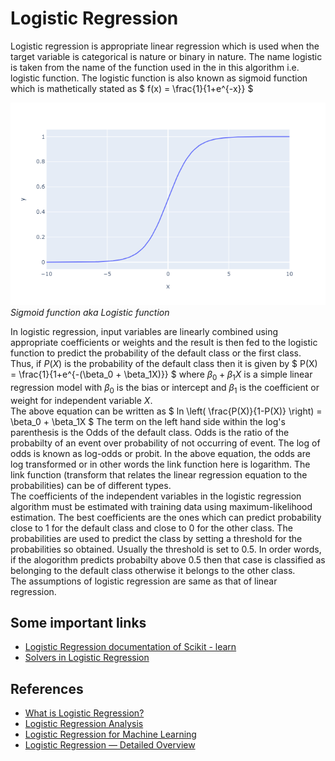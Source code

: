 # Logistic Regression

Logistic regression is appropriate linear regression which is used when the target variable is categorical is nature or binary in nature. The name logistic is taken from the name of the function used in the in this algorithm i.e. logistic function. The logistic function is also known as sigmoid function which is mathetically stated as
$
f(x) = \frac{1}{1+e^{-x}}
$

![Sigmoid function aka Logistic function](../../assets/sigmoid.png)  
*Sigmoid function aka Logistic function*  
  
In logistic regression, input variables are linearly combined using appropriate coefficients or weights and the result is then fed to the logistic function to predict the probability of the default class or the first class. Thus, if $P(X)$ is the probability of the default class then it is given by 
$
P(X) = \frac{1}{1+e^{-(\beta_0 + \beta_1X)}}
$
where $\beta_0 + \beta_1X$ is a simple linear regression model with $\beta_0$ is the bias or intercept and $\beta_1$ is the coefficient or weight for independent variable $X$.  
The above equation can be written as
$
ln \left( \frac{P(X)}{1-P(X)} \right) = \beta_0 + \beta_1X
$
The term on the left hand side within the log's parenthesis is the Odds of the default class. Odds is the ratio of the probabilty of an event over probability of not occurring of event. The log of odds is known as log-odds or probit. In the above equation, the odds are log transformed or in other words the link function here is logarithm. The link function (transform that relates the linear regression equation to the probabilities) can be of different types.  
The coefficients of the independent variables in the logistic regression algorithm must be estimated with training data using maximum-likelihood estimation. The best coefficients are the ones which can predict probability close to 1 for the default class and close to 0 for the other class. The probabilities are used to predict the class by setting a threshold for the probabilities so obtained. Usually the threshold is set to 0.5. In order words, if the alogorithm predicts probabilty above 0.5 then that case is classified as belonging to the default class otherwise it belongs to the other class.  
The assumptions of logistic regression are same as that of linear regression. 

## Some important links

- [Logistic Regression documentation of Scikit - learn](https://scikit-learn.org/stable/modules/linear_model.html#logistic-regression)
- [Solvers in Logistic Regression](https://stackoverflow.com/questions/38640109/logistic-regression-python-solvers-defintions)
 

## References

- [What is Logistic Regression?](https://www.statisticssolutions.com/what-is-logistic-regression/)
- [Logistic Regression Analysis](https://www.sciencedirect.com/topics/medicine-and-dentistry/logistic-regression-analysis)
- [Logistic Regression for Machine Learning](https://machinelearningmastery.com/logistic-regression-for-machine-learning/)
- [Logistic Regression — Detailed Overview](https://towardsdatascience.com/logistic-regression-detailed-overview-46c4da4303bc)
